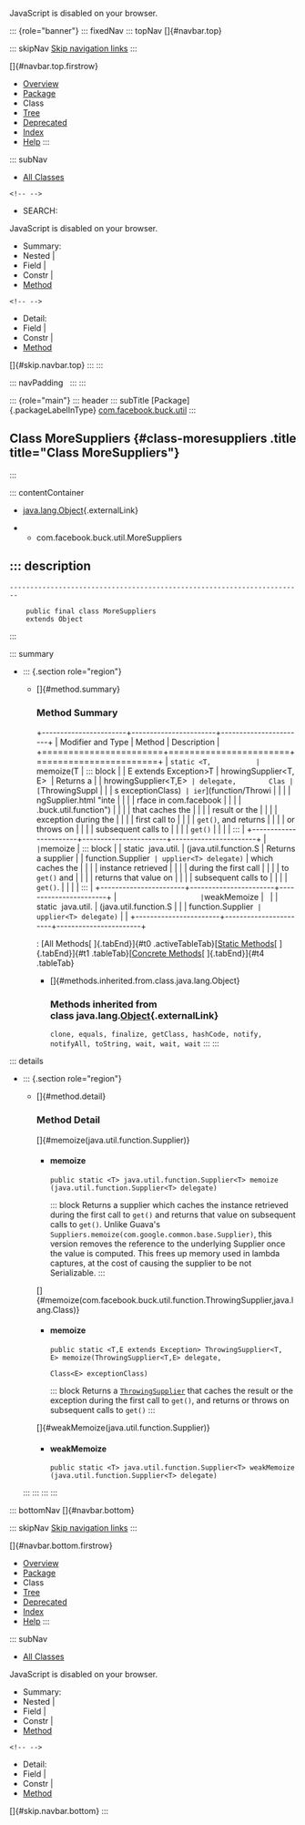 <div>

JavaScript is disabled on your browser.

</div>

::: {role="banner"}
::: fixedNav
::: topNav
[]{#navbar.top}

::: skipNav
[Skip navigation links](#skip.navbar.top "Skip navigation links")
:::

[]{#navbar.top.firstrow}

-   [Overview](../../../../index.html)
-   [Package](package-summary.html)
-   Class
-   [Tree](package-tree.html)
-   [Deprecated](../../../../deprecated-list.html)
-   [Index](../../../../index-all.html)
-   [Help](../../../../help-doc.html)
:::

::: subNav
-   [All Classes](../../../../allclasses.html)

```{=html}
<!-- -->
```
-   SEARCH:

<div>

<div>

JavaScript is disabled on your browser.

</div>

</div>

<div>

-   Summary: 
-   Nested \| 
-   Field \| 
-   Constr \| 
-   [Method](#method.summary)

```{=html}
<!-- -->
```
-   Detail: 
-   Field \| 
-   Constr \| 
-   [Method](#method.detail)

</div>

[]{#skip.navbar.top}
:::
:::

::: navPadding
 
:::
:::

::: {role="main"}
::: header
::: subTitle
[Package]{.packageLabelInType} [com.facebook.buck.util](package-summary.html)
:::

## Class MoreSuppliers {#class-moresuppliers .title title="Class MoreSuppliers"}
:::

::: contentContainer
-   [java.lang.Object](http://docs.oracle.com/javase/7/docs/api/java/lang/Object.html?is-external=true "class or interface in java.lang"){.externalLink}

-   -   com.facebook.buck.util.MoreSuppliers

::: description
-   

    ------------------------------------------------------------------------

        public final class MoreSuppliers
        extends Object
:::

::: summary
-   ::: {.section role="region"}
    -   []{#method.summary}

        ### Method Summary

        +-----------------------+-----------------------+-----------------------+
        | Modifier and Type     | Method                | Description           |
        +=======================+=======================+=======================+
        | `static <T,           | `memoize​(T            | ::: block             |
        | ​E extends Exception>T | hrowingSupplier<T,​E>  | Returns a             |
        | hrowingSupplier<T,​E>` | delegate,        Clas | [`ThrowingSuppl       |
        |                       | s<E> exceptionClass)` | ier`](function/Throwi |
        |                       |                       | ngSupplier.html "inte |
        |                       |                       | rface in com.facebook |
        |                       |                       | .buck.util.function") |
        |                       |                       | that caches the       |
        |                       |                       | result or the         |
        |                       |                       | exception during the  |
        |                       |                       | first call to         |
        |                       |                       | `get()`, and returns  |
        |                       |                       | or throws on          |
        |                       |                       | subsequent calls to   |
        |                       |                       | `get()`               |
        |                       |                       | :::                   |
        +-----------------------+-----------------------+-----------------------+
        | `                     | `memoize              | ::: block             |
        | static <T> java.util. | ​(java.util.function.S | Returns a supplier    |
        | function.Supplier<T>` | upplier<T> delegate)` | which caches the      |
        |                       |                       | instance retrieved    |
        |                       |                       | during the first call |
        |                       |                       | to `get()` and        |
        |                       |                       | returns that value on |
        |                       |                       | subsequent calls to   |
        |                       |                       | `get()`.              |
        |                       |                       | :::                   |
        +-----------------------+-----------------------+-----------------------+
        | `                     | `weakMemoize          |                       |
        | static <T> java.util. | ​(java.util.function.S |                       |
        | function.Supplier<T>` | upplier<T> delegate)` |                       |
        +-----------------------+-----------------------+-----------------------+

        : [All Methods[ ]{.tabEnd}]{#t0 .activeTableTab}[[Static
        Methods](javascript:show(1);)[ ]{.tabEnd}]{#t1
        .tableTab}[[Concrete
        Methods](javascript:show(8);)[ ]{.tabEnd}]{#t4 .tableTab}

        -   []{#methods.inherited.from.class.java.lang.Object}

            ### Methods inherited from class java.lang.[Object](http://docs.oracle.com/javase/7/docs/api/java/lang/Object.html?is-external=true "class or interface in java.lang"){.externalLink}

            `clone, equals, finalize, getClass, hashCode, notify, notifyAll, toString, wait, wait, wait`
    :::
:::

::: details
-   ::: {.section role="region"}
    -   []{#method.detail}

        ### Method Detail

        []{#memoize(java.util.function.Supplier)}

        -   #### memoize

            ``` methodSignature
            public static <T> java.util.function.Supplier<T> memoize​(java.util.function.Supplier<T> delegate)
            ```

            ::: block
            Returns a supplier which caches the instance retrieved
            during the first call to `get()` and returns that value on
            subsequent calls to `get()`.
            Unlike Guava\'s
            `Suppliers.memoize(com.google.common.base.Supplier)`, this
            version removes the reference to the underlying Supplier
            once the value is computed. This frees up memory used in
            lambda captures, at the cost of causing the supplier to be
            not Serializable.
            :::

        []{#memoize(com.facebook.buck.util.function.ThrowingSupplier,java.lang.Class)}

        -   #### memoize

            ``` methodSignature
            public static <T,​E extends Exception> ThrowingSupplier<T,​E> memoize​(ThrowingSupplier<T,​E> delegate,
                                                                                            Class<E> exceptionClass)
            ```

            ::: block
            Returns a
            [`ThrowingSupplier`](function/ThrowingSupplier.html "interface in com.facebook.buck.util.function")
            that caches the result or the exception during the first
            call to `get()`, and returns or throws on subsequent calls
            to `get()`
            :::

        []{#weakMemoize(java.util.function.Supplier)}

        -   #### weakMemoize

            ``` methodSignature
            public static <T> java.util.function.Supplier<T> weakMemoize​(java.util.function.Supplier<T> delegate)
            ```
    :::
:::
:::
:::

::: bottomNav
[]{#navbar.bottom}

::: skipNav
[Skip navigation links](#skip.navbar.bottom "Skip navigation links")
:::

[]{#navbar.bottom.firstrow}

-   [Overview](../../../../index.html)
-   [Package](package-summary.html)
-   Class
-   [Tree](package-tree.html)
-   [Deprecated](../../../../deprecated-list.html)
-   [Index](../../../../index-all.html)
-   [Help](../../../../help-doc.html)
:::

::: subNav
-   [All Classes](../../../../allclasses.html)

<div>

<div>

JavaScript is disabled on your browser.

</div>

</div>

<div>

-   Summary: 
-   Nested \| 
-   Field \| 
-   Constr \| 
-   [Method](#method.summary)

```{=html}
<!-- -->
```
-   Detail: 
-   Field \| 
-   Constr \| 
-   [Method](#method.detail)

</div>

[]{#skip.navbar.bottom}
:::
